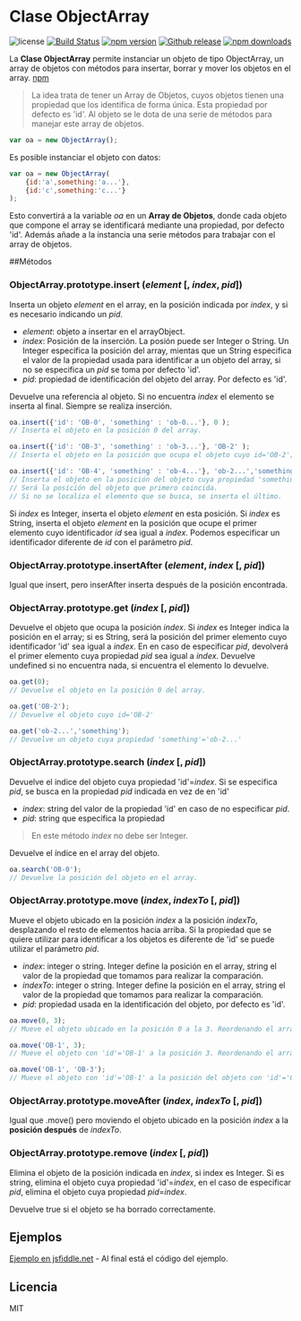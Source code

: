 # Clase ObjectArray
![license](https://img.shields.io/badge/license-MIT-blue.svg ) [![Build Status](https://img.shields.io/travis/bifuer/ObjectArray/master.svg)](https://travis-ci.org/bifuer/ObjectArray) [![npm version](https://img.shields.io/npm/v/objectarray.svg)](https://www.npmjs.com/package/objectarray) [![Github release](https://img.shields.io/github/release/bifuer/ObjectArray.svg)](https://github.com/bifuer/ObjectArray) [![npm downloads](https://img.shields.io/npm/dm/objectarray.svg)](https://www.npmjs.com/package/objectarray)

La **Clase ObjectArray** permite instanciar un objeto de tipo ObjectArray, un array de objetos con métodos para insertar, borrar y mover los objetos en el array. [npm](https://www.npmjs.com/package/objectarray)


> La idea trata de tener un Array de Objetos, cuyos objetos tienen una propiedad que los identifica de forma única. Esta propiedad por defecto es 'id'. 
> Al objeto se le dota de una serie de métodos para manejar este array de objetos. 

```javascript
var oa = new ObjectArray();
```
Es posible instanciar el objeto con datos: 
```javascript
var oa = new ObjectArray(
    {id:'a',something:'a...'},
    {id:'c',something:'c...'}
);
```

Esto convertirá a la variable *oa* en un **Array de Objetos**, donde cada objeto que compone el array se identificará mediante una propiedad, por defecto 'id'. Además añade a la instancia una serie métodos para trabajar con el array de objetos.

##Métodos
### ObjectArray.prototype.insert (*element* [, *index*, *pid*])
Inserta un objeto *element* en el array, en la posición indicada por *index*, y si es necesario indicando un *pid*.
+ *element*: objeto a insertar en el arrayObject.
+ *index*: Posición de la inserción. La posión puede ser Integer o String. Un Integer especifica la posición del array, mientas que un String especifica el valor de la propiedad usada para identificar a un objeto del array, si no se especifica un *pid* se toma por defecto 'id'.
+ *pid*: propiedad de identificación del objeto del array. Por defecto es 'id'.

Devuelve una referencia al objeto. 
Si no encuentra *index* el elemento se inserta al final. Siempre se realiza inserción.

```javascript
oa.insert({'id': 'OB-0', 'something' : 'ob-0...'}, 0 );
// Inserta el objeto en la posición 0 del array.
```
```javascript
oa.insert({'id': 'OB-3', 'something' : 'ob-3...'}, 'OB-2' );
// Inserta el objeto en la posición que ocupa el objeto cuyo id='OB-2';
```
```javascript
oa.insert({'id': 'OB-4', 'something' : 'ob-4...'}, 'ob-2...','something' );
// Inserta el objeto en la posición del objeto cuya propiedad 'something'='ob-2...'; 
// Será la posición del objeto que primero coincida.
// Si no se localiza el elemento que se busca, se inserta el último.

```

Si *index* es Integer, inserta el objeto *element* en esta posición. 
Si *index* es String, inserta el objeto *element* en la posición que ocupe el primer elemento cuyo identificador *id* sea igual a *index*.
Podemos especificar un identificador diferente de *id* con el parámetro *pid*. 



### ObjectArray.prototype.insertAfter (*element*, *index* [, *pid*])
Igual que insert, pero inserAfter inserta después de la posición encontrada.

### ObjectArray.prototype.get (*index* [, *pid*])
Devuelve el objeto que ocupa la posición *index*. Si *index* es Integer indica la posición en el array; si es String, será la posición del primer elemento cuyo identificador 'id' sea igual a *index*. En en caso de especificar *pid*, devolverá el primer elemento cuya propiedad *pid* sea igual a *index*.
Devuelve undefined si no encuentra nada, si encuentra el elemento lo devuelve.
```javascript
oa.get(0);
// Devuelve el objeto en la posición 0 del array.
```
```javascript
oa.get('OB-2');
// Devuelve el objeto cuyo id='OB-2'
```
```javascript
oa.get('ob-2...','something');
// Devuelve un objeto cuya propiedad 'something'='ob-2...'
```

### ObjectArray.prototype.search (*index* [, *pid*])
Devuelve el indice del objeto cuya propiedad 'id'=*index*. Si se especifica *pid*, se busca en la propiedad *pid* indicada en vez de en 'id'
+ *index*: string del valor de la propiedad 'id' en caso de no especificar *pid*.
+ *pid*: string que especifica la propiedad
> En este método *index* no debe ser Integer.

Devuelve el índice en el array del objeto.

```javascript
oa.search('OB-0');
// Devuelve la posición del objeto en el array.
```

### ObjectArray.prototype.move (*index*,  *indexTo* [, *pid*])
Mueve el objeto ubicado en la posición *index* a la posición *indexTo*, desplazando el resto de elementos hacia arriba. Si la propiedad que se quiere utilizar para identificar a los objetos es diferente de 'id' se puede utilizar el parámetro *pid*.
+ *index*: integer o string. Integer define la posición en el array, string el valor de la propiedad que tomamos para realizar la comparación. 
+ *indexTo*: integer o string. Integer define la posición en el array, string el valor de la propiedad que tomamos para realizar la comparación. 
+ *pid*: propiedad usada en la identificación del objeto, por defecto es 'id'.

```javascript
oa.move(0, 3);
// Mueve el objeto ubicado en la posición 0 a la 3. Reordenando el array.
```

```javascript
oa.move('OB-1', 3);
// Mueve el objeto con 'id'='OB-1' a la posición 3. Reordenando el array.
```

```javascript
oa.move('OB-1', 'OB-3');
// Mueve el objeto con 'id'='OB-1' a la posición del objeto con 'id'='OB-3. Reordenando el array.
```

### ObjectArray.prototype.moveAfter (*index*, *indexTo* [, *pid*])
Igual que .move() pero moviendo el objeto ubicado en la posición *index* a la **posición después** de *indexTo*.


### ObjectArray.prototype.remove (*index* [, *pid*])
Elimina el objeto de la posición indicada en *index*, si index es Integer. Si es string, elimina el objeto cuya propiedad 'id'=*index*, en el caso de especificar *pid*, elimina el objeto cuya propiedad *pid*=*index*.

Devuelve true si el objeto se ha borrado correctamente.

## Ejemplos
 [Ejemplo en jsfiddle.net](http://jsfiddle.net/lilxelo/krbyhLrL/) - Al final está el código del ejemplo.
 
## Licencia
 MIT
 
 
